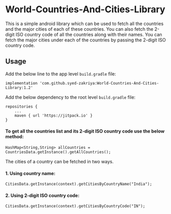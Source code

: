 # World-Countries-And-Cities-Library
This is a simple android library which can be used to fetch all the countries and the major cities of each of these countries.
You can also fetch the 2-digit ISO country code of all the countries along with their names.
You can fetch the major cities under each of the countries by passing the 2-digit ISO country code.

<h2>Usage</h2>

Add the below line to the app level `build.gradle` file:

`implementation 'com.github.syed-zakriya:World-Countries-And-Cities-Library:1.2'`

Add the below dependency to the root level `build.gradle` file:

    repositories {
        ...
        maven { url 'https://jitpack.io' }
    }

<h4>To get all the countries list and its 2-digit ISO country code use the below method:</h4>

`HashMap<String,String> allCountries = CountriesData.getInstance().getAllCountries();`

The cities of a country can be fetched in two ways.
<h4>1. Using country name:</h4>

`CitiesData.getInstance(context).getCitiesByCountryName("India");`

<h4>2. Using 2-digit ISO country code:</h4>

`CitiesData.getInstance(context).getCitiesByCountryCode("IN");`
        
